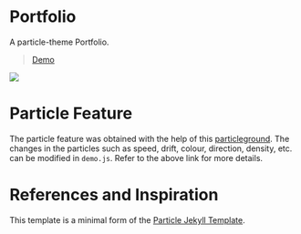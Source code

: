 # Portfolio

A particle-theme Portfolio.

> [Demo](https://carolinams7.github.io/Portfolio/)

<img src="https://github.com/Carolinams7/Portfolio/raw/master/particle_demo.png"/>

# Particle Feature

The particle feature was obtained with the help of this [particleground](https://github.com/jnicol/particleground). The changes in the particles such as speed, drift, colour, direction, density, etc. can be modified in `demo.js`. Refer to the above link for more details.

# References and Inspiration

This template is a minimal form of the [Particle Jekyll Template](https://github.com/nrandecker/particle).
